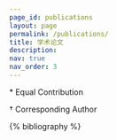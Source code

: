```yaml
---
page_id: publications
layout: page
permalink: /publications/
title: 学术论文
description:
nav: true
nav_order: 3
---
```


\* Equal Contribution 

† Corresponding Author

<!-- _pages/publications.md -->
<div class="publications">

{% bibliography %}

</div>
